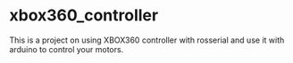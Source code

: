 # xbox360_controller
This is a project on using XBOX360 controller with rosserial and use it with arduino to control your motors.
